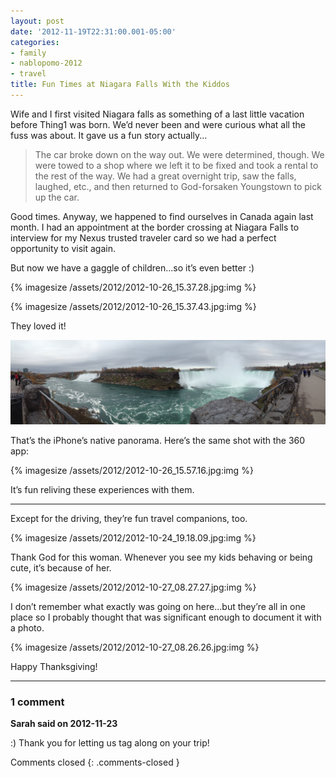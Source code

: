```yaml
---
layout: post
date: '2012-11-19T22:31:00.001-05:00'
categories:
- family
- nablopomo-2012
- travel
title: Fun Times at Niagara Falls With the Kiddos
---
```


Wife and I first visited Niagara falls as something of a last little vacation before Thing1 was born. We’d never been and were curious what all the fuss was about. It gave us a fun story actually...

> The car broke down on the way out. We were determined, though. We were towed to a shop where we left it to be fixed and took a rental to the rest of the way. We had a great overnight trip, saw the falls, laughed, etc., and then returned to God-forsaken Youngstown to pick up the car.

Good times. Anyway, we happened to find ourselves in Canada again last month. I had an appointment at the border crossing at Niagara Falls to interview for my Nexus trusted traveler card so we had a perfect opportunity to visit again.

But now we have a gaggle of children...so it’s even better :)

{% imagesize /assets/2012/2012-10-26_15.37.28.jpg:img %}

{% imagesize /assets/2012/2012-10-26_15.37.43.jpg:img %}

They loved it!

![](/assets/2012/2012-10-26_15.55.37.jpg) 

That’s the iPhone’s native panorama. Here’s the same shot with the 360 app:

{% imagesize /assets/2012/2012-10-26_15.57.16.jpg:img %}

It’s fun reliving these experiences with them.

***

Except for the driving, they’re fun travel companions, too.  

{% imagesize /assets/2012/2012-10-24_19.18.09.jpg:img %}

Thank God for this woman. Whenever you see my kids behaving or being cute, it’s because of her.

{% imagesize /assets/2012/2012-10-27_08.27.27.jpg:img %}

I don’t remember what exactly was going on here...but they’re all in one place so I probably thought that was significant enough to document it with a photo.  

{% imagesize /assets/2012/2012-10-27_08.26.26.jpg:img %}

Happy Thanksgiving!

---

### 1 comment

**Sarah said on 2012-11-23**

:)  Thank you for letting us tag along on your trip!

Comments closed
{: .comments-closed }